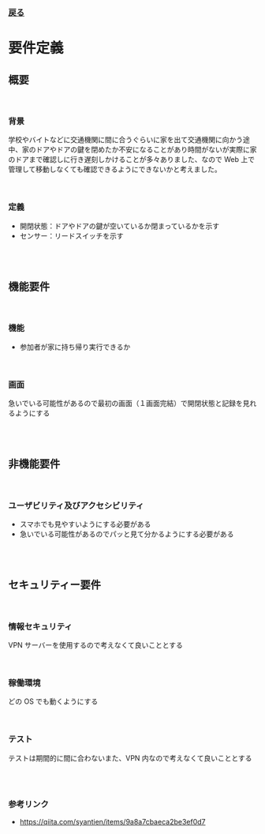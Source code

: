 ### [戻る](./../process.md)

# 要件定義

## 概要

<br>

### 背景

学校やバイトなどに交通機関に間に合うぐらいに家を出て交通機関に向かう途中、家のドアやドアの鍵を閉めたか不安になることがあり時間がないが実際に家のドアまで確認しに行き遅刻しかけることが多々ありました、なので Web 上で管理して移動しなくても確認できるようにできないかと考えました。

<br>

### 定義

- 開閉状態：ドアやドアの鍵が空いているか閉まっているかを示す
- センサー：リードスイッチを示す

<br><br>

## 機能要件

<br>

### 機能

- 参加者が家に持ち帰り実行できるか

<br>

### 画面

急いでいる可能性があるので最初の画面（１画面完結）で開閉状態と記録を見れるようにする

<br><br>

## 非機能要件

<br>

### ユーザビリティ及びアクセシビリティ

- スマホでも見やすいようにする必要がある
- 急いでいる可能性があるのでパッと見て分かるようにする必要がある

<br><br>

## セキュリティー要件

<br>

### 情報セキュリティ

VPN サーバーを使用するので考えなくて良いこととする

<br>

### 稼働環境

どの OS でも動くようにする

<br>

### テスト

テストは期間的に間に合わないまた、VPN 内なので考えなくて良いこととする

<br><br>

### 参考リンク

- https://qiita.com/syantien/items/9a8a7cbaeca2be3ef0d7
